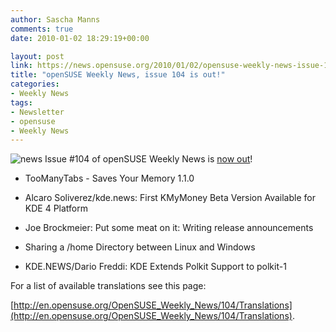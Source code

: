 ```yaml
---
author: Sascha Manns
comments: true
date: 2010-01-02 18:29:19+00:00

layout: post
link: https://news.opensuse.org/2010/01/02/opensuse-weekly-news-issue-104-is-out/
title: "openSUSE Weekly News, issue 104 is out!"
categories:
- Weekly News
tags:
- Newsletter
- opensuse
- Weekly News
---
```

![news](http://static.opensuse.org/images/knewsticker.png) Issue #104 of openSUSE Weekly News is [now out](http://en.opensuse.org/OpenSUSE_Weekly_News/104)!



	
  * TooManyTabs - Saves Your Memory 1.1.0

	
  * Alcaro Soliverez/kde.news: First KMyMoney Beta Version Available for KDE 4 Platform

	
  * Joe Brockmeier: Put some meat on it: Writing release announcements

	
  * Sharing a /home Directory between Linux and Windows

	
  * KDE.NEWS/Dario Freddi: KDE Extends Polkit Support to polkit-1






For a list of available translations see this page:

[http://en.opensuse.org/OpenSUSE_Weekly_News/104/Translations](http://en.opensuse.org/OpenSUSE_Weekly_News/104/Translations).		
